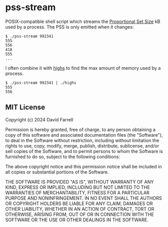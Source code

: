 pss-stream
=========
POSIX-compatible shell script which streams the [Proportional Set Size](https://blog.dnmfarrell.com/post/how-much-memory-is-my-program-really-using/)
kB used by a process. The PSS is only emitted when it changes:

    $ ./pss-stream 992341
    555
    556
    418
    555
    ...

I often combine it with [highs](https://github.com/dnmfarrell/highs) to find the max amount of
memory used by a process.

    $ ./pss-stream 992341 | ./highs
    555
    556


MIT License
-----------
Copyright (c) 2024 David Farrell

Permission is hereby granted, free of charge, to any person obtaining a copy
of this software and associated documentation files (the "Software"), to deal
in the Software without restriction, including without limitation the rights
to use, copy, modify, merge, publish, distribute, sublicense, and/or sell
copies of the Software, and to permit persons to whom the Software is
furnished to do so, subject to the following conditions:

The above copyright notice and this permission notice shall be included in all
copies or substantial portions of the Software.

THE SOFTWARE IS PROVIDED "AS IS", WITHOUT WARRANTY OF ANY KIND, EXPRESS OR
IMPLIED, INCLUDING BUT NOT LIMITED TO THE WARRANTIES OF MERCHANTABILITY,
FITNESS FOR A PARTICULAR PURPOSE AND NONINFRINGEMENT. IN NO EVENT SHALL THE
AUTHORS OR COPYRIGHT HOLDERS BE LIABLE FOR ANY CLAIM, DAMAGES OR OTHER
LIABILITY, WHETHER IN AN ACTION OF CONTRACT, TORT OR OTHERWISE, ARISING FROM,
OUT OF OR IN CONNECTION WITH THE SOFTWARE OR THE USE OR OTHER DEALINGS IN THE
SOFTWARE.
